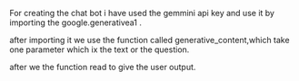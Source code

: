 For creating the chat bot i have used the gemmini api key and use it by importing the google.generativea1 .

after importing it we use the function called generative_content,which take one parameter which ix the text or the question.

after we the function read to give the user output.
